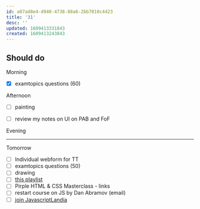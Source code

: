 ```yaml
---
id: a07ad8e4-d940-4738-88a6-2bb7810c4423
title: '31'
desc: ''
updated: 1609413331843
created: 1609413243843
---
```


## Should do

Morning
- [x] examtopics questions (60)

Afternoon
- [ ] painting
- [ ] review my notes on UI on PAB and FoF


Evening

---

Tomorrow
- [ ] Individual webform for TT
- [ ] examtopics questions (50)
- [ ] drawing
- [ ] [this playlist](https://www.youtube.com/watch?v=yYbrkaW4CgM&list=PLPXY38WvYAn5SIH7wMAk9RJZoWQBtKdaX)
- [ ] Pirple HTML & CSS Masterclass - links
- [ ] restart course on JS by Dan Abramov (email)
- [ ] [join JavascriptLandia](https://openjsf.org/blog/2020/12/17/introducing_javascriptlandia/?j=1804311&sfmc_sub=145406669&l=184_HTML&u=27470281&mid=100008483&jb=8)